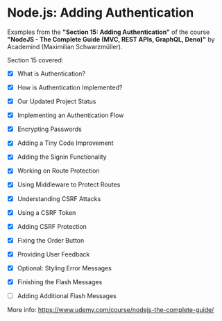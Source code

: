 # Node.js: Adding Authentication

Examples from the **"Section 15: Adding Authentication"** of the course **"NodeJS - The Complete Guide (MVC, REST APIs, GraphQL, Deno)"** by Academind (Maximilian Schwarzmüller).

Section 15 covered:

- [X] What is Authentication?
- [X] How is Authentication Implemented?
- [X] Our Updated Project Status
- [X] Implementing an Authentication Flow
- [X] Encrypting Passwords
- [X] Adding a Tiny Code Improvement
- [X] Adding the Signin Functionality
- [X] Working on Route Protection
- [x] Using Middleware to Protect Routes
- [x] Understanding CSRF Attacks
- [x] Using a CSRF Token
- [x] Adding CSRF Protection
- [x] Fixing the Order Button
- [x] Providing User Feedback
- [x] Optional: Styling Error Messages
- [x] Finishing the Flash Messages
- [ ] Adding Additional Flash Messages



More info: https://www.udemy.com/course/nodejs-the-complete-guide/
